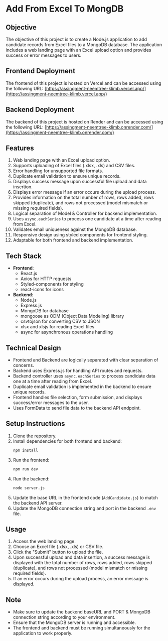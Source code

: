 # Add From Excel To MongDB

## Objective
The objective of this project is to create a Node.js application to add candidate records from Excel files to a MongoDB database. The application includes a web landing page with an Excel upload option and provides success or error messages to users.

## Frontend Deployment
The frontend of this project is hosted on Vercel and can be accessed using the following URL:
[https://assingment-neemtree-klimb.vercel.app/](https://assingment-neemtree-klimb.vercel.app/)

## Backend Deployment
The backend of this project is hosted on Render and can be accessed using the following URL:
[https://assingment-neemtree-klimb.onrender.com/](https://assingment-neemtree-klimb.onrender.com/)

## Features
1. Web landing page with an Excel upload option.
2. Supports uploading of Excel files (.xlsx, .xls) and CSV files.
3. Error handling for unsupported file formats.
4. Duplicate email validation to ensure unique records.
5. Displays success message upon successful file upload and data insertion.
6. Displays error message if an error occurs during the upload process.
7. Provides information on the total number of rows, rows added, rows skipped (duplicate), and rows not processed (model mismatch or missing required fields).
8. Logical separation of Model & Controller for backend implementation.
9. Uses `async.eachSeries` to process one candidate at a time after reading from Excel.
10. Validates email uniqueness against the MongoDB database.
11. Responsive design using styled components for frontend styling.
12. Adaptable for both frontend and backend implementation.

## Tech Stack
- **Frontend**:
  - React.js
  - Axios for HTTP requests
  - Styled-components for styling
  - react-icons for icons
- **Backend**:
  - Node.js
  - Express.js
  - MongoDB for database
  - mongoose as ODM (Object Data Modeling) library
  - csvtojson for converting CSV to JSON
  - xlsx and xlsjs for reading Excel files
  - async for asynchronous operations handling

## Technical Design
- Frontend and Backend are logically separated with clear separation of concerns.
- Backend uses Express.js for handling API routes and requests.
- Backend controller uses `async.eachSeries` to process candidate data one at a time after reading from Excel.
- Duplicate email validation is implemented in the backend to ensure unique records.
- Frontend handles file selection, form submission, and displays success/error messages to the user.
- Uses FormData to send file data to the backend API endpoint.

## Setup Instructions
1. Clone the repository.
2. Install dependencies for both frontend and backend:
   ```bash
   npm install
   ```
3. Run the frontend:
   ```bash
   npm run dev
   ```
4. Run the backend:
   ```bash
   node server.js
   ```
5. Update the base URL in the frontend code (`AddCandidate.js`) to match the backend API server.
6. Update the MongoDB connection string and port in the backend `.env` file.

## Usage
1. Access the web landing page.
2. Choose an Excel file (.xlsx, .xls) or CSV file.
3. Click the "Submit" button to upload the file.
4. Upon successful upload and data insertion, a success message is displayed with the total number of rows, rows added, rows skipped (duplicate), and rows not processed (model mismatch or missing required fields).
5. If an error occurs during the upload process, an error message is displayed.

## Note
- Make sure to update the backend baseURL and PORT & MongoDB connection string according to your environment.
- Ensure that the MongoDB server is running and accessible.
- The frontend and backend must be running simultaneously for the application to work properly.